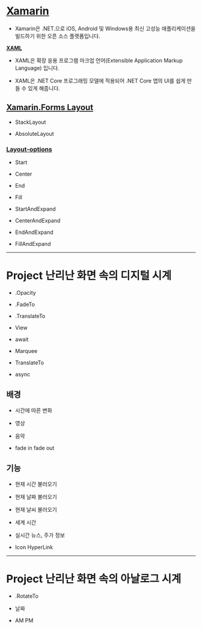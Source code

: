 # [Xamarin](https://docs.microsoft.com/ko-kr/xamarin/)


- Xamarin은 .NET.으로 iOS, Android 및 Windows용 최신 고성능 애플리케이션을 빌드하기 위한 오픈 소스 플랫폼입니다. 



**[XAML](https://docs.microsoft.com/ko-kr/dotnet/desktop/wpf/xaml/?view=netdesktop-6.0)**


- XAML은 확장 응용 프로그램 마크업 언어(Extensible Application Markup Language) 입니다. 

- XAML은 .NET Core 프로그래밍 모델에 적용되어 .NET Core 앱의 UI를 쉽게 만들 수 있게 해줍니다.


## [Xamarin.Forms Layout](https://docs.microsoft.com/ko-kr/xamarin/xamarin-forms/user-interface/layouts/)


- StackLayout

- AbsoluteLayout







### [Layout-options](https://docs.microsoft.com/ko-kr/xamarin/xamarin-forms/user-interface/layouts/layout-options)


- Start
- Center
- End
- Fill


- StartAndExpand
- CenterAndExpand
- EndAndExpand
- FillAndExpand


---

# Project 난리난 화면 속의 디지털 시계

- .Opacity
- .FadeTo
- .TranslateTo


- View
- await
- Marquee
- TranslateTo
- async

## 배경 

- 시간에 따른 변화

- 영상 

- 음악

- fade in fade out


## 기능

- 현재 시간 불러오기

- 현재 날짜 불러오기

- 현재 날씨 불러오기

- 세계 시간

- 실시간 뉴스, 주가 정보

- Icon HyperLink



---

# Project 난리난 화면 속의 아날로그 시계

- .RotateTo

- 날짜

- AM PM
